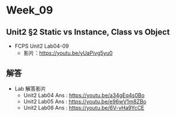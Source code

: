 # Week_09

## Unit2 §2 Static vs Instance, Class vs Object
   * FCPS Unit2 Lab04-09
      * 影片：https://youtu.be/yUaPivg5yu0

## 解答
  * Lab 解答影片
      * Unit2 Lab04 Ans : https://youtu.be/a34gEq4s0Bo
      * Unit2 Lab05 Ans : https://youtu.be/e96wV1m8ZBo
      * Unit2 Lab06 Ans : https://youtu.be/6V-vHa9YcCE
